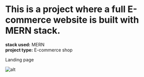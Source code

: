 # This is a project where a full E-commerce website is built with MERN stack.

**stack used:** MERN<br>
**project type:** E-commerce shop<br>

<p> Landing page </p>

![alt](<[https://](https://cutt.ly/fXFAvLW)>)
